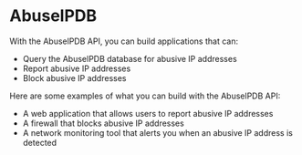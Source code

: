 # AbuselPDB

With the AbuselPDB API, you can build applications that can:

- Query the AbuselPDB database for abusive IP addresses
- Report abusive IP addresses
- Block abusive IP addresses

Here are some examples of what you can build with the AbuselPDB API:

- A web application that allows users to report abusive IP addresses
- A firewall that blocks abusive IP addresses
- A network monitoring tool that alerts you when an abusive IP address is detected
